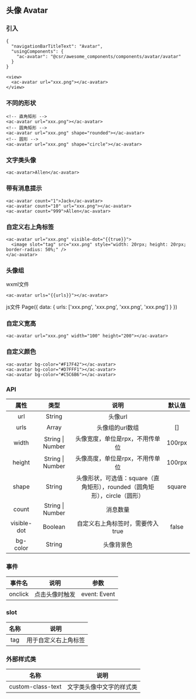 ## 头像 Avatar

### 引入

```
{
  "navigationBarTitleText": "Avatar",
  "usingComponents": {
    "ac-avatar": "@csr/awesome_components/components/avatar/avatar"
  }
}

<view>
  <ac-avatar url="xxx.png"></ac-avatar>
</view>
```

### 不同的形状

```
<!-- 直角矩形 -->
<ac-avatar url="xxx.png"></ac-avatar>
<!-- 圆角矩形 -->
<ac-avatar url="xxx.png" shape="rounded"></ac-avatar>
<!-- 圆形 -->
<ac-avatar url="xxx.png" shape="circle"></ac-avatar>
```

### 文字类头像
```
<ac-avatar>Allen</ac-avatar>
```

### 带有消息提示
```
<ac-avatar count="1">Jack</ac-avatar>
<ac-avatar count="10" url="xxx.png"></ac-avatar>
<ac-avatar count="999">Allen</ac-avatar>
```

### 自定义右上角标签
```
<ac-avatar url="xxx.png" visible-dot="{{true}}">
  <image slot="tag" src="xxx.png" style="width: 20rpx; height: 20rpx; border-radius: 50%;" />
</ac-avatar>
```

### 头像组
wxml文件
```
<ac-avatar urls="{{urls}}"></ac-avatar>
```
js文件
Page({
  data: {
    urls: ['xxx.png', 'xxx.png', 'xxx.png', 'xxx.png']
  }
})

### 自定义宽高
```
<ac-avatar url="xxx.png" width="100" height="200"></ac-avatar>
```
### 自定义颜色
```
<ac-avatar bg-color="#F17F42"></ac-avatar>
<ac-avatar bg-color="#D7FFF1"></ac-avatar>
<ac-avatar bg-color="#C5C6B6"></ac-avatar>
```

### API
| 属性 | 类型 | 说明 | 默认值 |
| :---: | :----: | :----: | :----: |
| url | String | 头像url |
| urls | Array | 头像组的url数组 | []
| width | String \| Number | 头像宽度，单位是rpx，不用传单位 | 100rpx
| height | String \| Number | 头像高度，单位是rpx，不用传单位 | 100rpx
| shape | String | 头像形状，可选值：square（直角矩形），rounded（圆角矩形），circle（圆形） | square
| count | String \| Number | 消息数量 | 
| visible-dot | Boolean | 自定义右上角标签时，需要传入true | false
| bg-color | String | 头像背景色 | 

### 事件
| 事件名  | 说明 | 参数 |
| :---: | :----: | :----: |
| onclick | 点击头像时触发 | event: Event


### slot

| 名称 | 说明 |
| :---: | :----: |
| tag | 用于自定义右上角标签 | 

### 外部样式类

| 名称 | 说明 |
| :---: | :----: |
| custom-class-text | 文字类头像中文字的样式类 | 